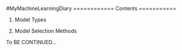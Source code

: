 #MyMachineLearningDiary
============ Contents ===========
1. Model Types

2. Model Selection Methods



To BE CONTINUED...
